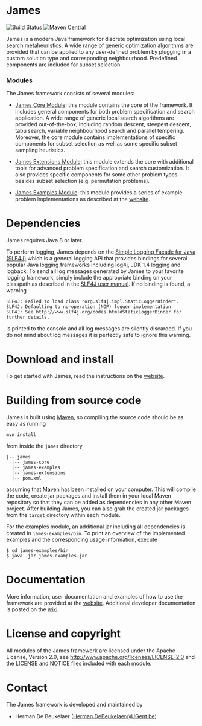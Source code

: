 James
=====

[![Build Status](https://img.shields.io/travis/hdbeukel/james.svg?style=flat)](https://travis-ci.org/hdbeukel/james)
[![Maven Central](https://maven-badges.herokuapp.com/maven-central/org.jamesframework/james/badge.svg?style=flat)](http://search.maven.org/#search%7Cga%7C1%7Corg.jamesframework)

James is a modern Java framework for discrete optimization using local search metaheuristics.
A wide range of generic optimization algorithms are provided that can be applied to any user-defined
problem by plugging in a custom solution type and corresponding neighbourhood. Predefined components
are included for subset selection.

### Modules

The James framework consists of several modules:
 
 - [James Core Module][core-module]: this module contains the core of the framework. It includes general
     components for both problem specification and search application. A wide range of generic local search
     algorithms are provided out-of-the-box, including random descent, steepest descent, tabu search, variable
     neighbourhood search and parallel tempering. Moreover, the core module contains implementations of specific
     components for subset selection as well as some specific subset sampling heuristics.
   
 - [James Extensions Module][extensions-module]: this module extends the core with additional tools
        for advanced problem specification and search customization. It also provides specific
        components for some other problem types besides subset selection (e.g. permutation problems).
                 
 - [James Examples Module][examples-module]: this module provides a series of example problem implementations
 	 as described at the [website][examples-website].

Dependencies
============

James requires Java 8 or later.

To perform logging, James depends on the [Simple Logging Facade for Java (SLF4J)][slf4j] which is a general
logging API that provides bindings for several popular Java logging frameworks including log4j, JDK 1.4 logging
and logback. To send all log messages generated by James to your favorite logging framework, simply include
the appropriate binding on your classpath as described in the [SLF4J user manual][slf4j-manual]. If no binding is
found, a warning

```
SLF4J: Failed to load class "org.slf4j.impl.StaticLoggerBinder".
SLF4J: Defaulting to no-operation (NOP) logger implementation
SLF4J: See http://www.slf4j.org/codes.html#StaticLoggerBinder for further details.
```

is printed to the console and all log messages are silently discarded. If you do not mind about log messages
it is perfectly safe to ignore this warning.

Download and install
====================

To get started with James, read the instructions on the [website][getstarted].

Building from source code
=========================

James is built using [Maven][maven], so compiling the source code should be as easy as running

```
mvn install
```

from inside the `james` directory

```
|-- james
  |-- james-core
  |-- james-examples
  |-- james-extensions
  |-- pom.xml
```

assuming that [Maven][maven] has been installed on your computer. This will compile the code, create jar packages and install them in your local Maven repository so that they can be added as dependencies in any other Maven project. After building James, you can also grab the created jar packages from the `target` directory within each module.

For the examples module, an additional jar including all dependencies is created in `james-examples/bin`.
To print an overview of the implemented examples and the corresponding usage information, execute

```
$ cd james-examples/bin
$ java -jar james-examples.jar
```

Documentation
=============

More information, user documentation and examples of how to use the framework are provided at the [website][james-website]. Additional developer documentation is posted on the [wiki][james-wiki].

License and copyright
=====================

All modules of the James framework are licensed under the Apache License, Version 2.0, see http://www.apache.org/licenses/LICENSE-2.0 and the LICENSE and NOTICE files included with each module.

Contact
=======

The James framework is developed and maintained by

 - Herman De Beukelaer (Herman.DeBeukelaer@UGent.be)
 
 
 
[core-module]:       https://github.com/hdbeukel/james/tree/master/james/james-core
[extensions-module]: https://github.com/hdbeukel/james/tree/master/james/james-extensions
[examples-module]:   https://github.com/hdbeukel/james/tree/master/james/james-examples
[examples-website]:  http://www.jamesframework.org/examples
[slf4j]:             http://www.slf4j.org
[slf4j-manual]:      http://www.slf4j.org/manual.html
[sonatype]:          https://oss.sonatype.org/index.html#welcome
[maven]:             http://maven.apache.org
[getstarted]:        http://www.jamesframework.org/getstarted/
[james-website]:     http://www.jamesframework.org
[james-wiki]:        http://github.com/hdbeukel/james/wiki

